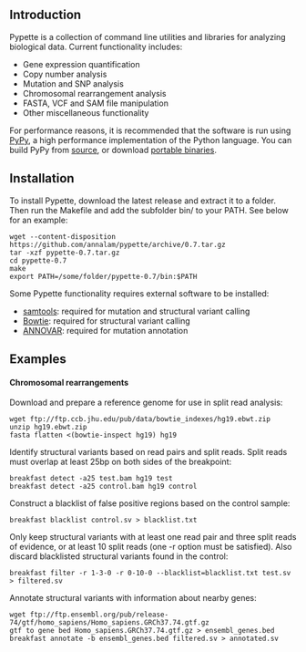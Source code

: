 Introduction
------------

Pypette is a collection of command line utilities and libraries for analyzing biological data. Current functionality includes:
  * Gene expression quantification
  * Copy number analysis
  * Mutation and SNP analysis
  * Chromosomal rearrangement analysis
  * FASTA, VCF and SAM file manipulation
  * Other miscellaneous functionality

For performance reasons, it is recommended that the software is run using [PyPy](http://pypy.org/), a high performance implementation of the Python language. You can build PyPy from [source](http://pypy.org/download.html#building-from-source), or download [portable binaries](https://github.com/squeaky-pl/portable-pypy).  

Installation
------------

To install Pypette, download the latest release and extract it to a folder. Then run the Makefile and add the subfolder bin/ to your PATH. See below for an example:

    wget --content-disposition https://github.com/annalam/pypette/archive/0.7.tar.gz
    tar -xzf pypette-0.7.tar.gz
    cd pypette-0.7
    make
    export PATH=/some/folder/pypette-0.7/bin:$PATH

Some Pypette functionality requires external software to be installed:
- [samtools](https://github.com/samtools/samtools): required for mutation and structural variant calling
- [Bowtie](http://bowtie-bio.sourceforge.net/index.shtml): required for structural variant calling
- [ANNOVAR](http://www.openbioinformatics.org/annovar/): required for mutation annotation

Examples
--------

#### Chromosomal rearrangements

Download and prepare a reference genome for use in split read analysis:

    wget ftp://ftp.ccb.jhu.edu/pub/data/bowtie_indexes/hg19.ebwt.zip
    unzip hg19.ebwt.zip
    fasta flatten <(bowtie-inspect hg19) hg19

Identify structural variants based on read pairs and split reads. Split reads must overlap at least 25bp on both sides of the breakpoint:

    breakfast detect -a25 test.bam hg19 test
    breakfast detect -a25 control.bam hg19 control

Construct a blacklist of false positive regions based on the control sample:

    breakfast blacklist control.sv > blacklist.txt

Only keep structural variants with at least one read pair and three split reads of evidence, or at least 10 split reads (one -r option must be satisfied). Also discard blacklisted structural variants found in the control:

    breakfast filter -r 1-3-0 -r 0-10-0 --blacklist=blacklist.txt test.sv > filtered.sv

Annotate structural variants with information about nearby genes:

    wget ftp://ftp.ensembl.org/pub/release-74/gtf/homo_sapiens/Homo_sapiens.GRCh37.74.gtf.gz
    gtf to gene bed Homo_sapiens.GRCh37.74.gtf.gz > ensembl_genes.bed
    breakfast annotate -b ensembl_genes.bed filtered.sv > annotated.sv
